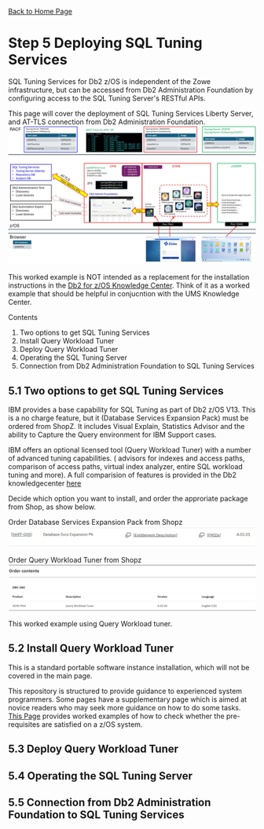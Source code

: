 [Back to Home Page](https://github.com/zeditor01/zowe_db2_tools/tree/main)

# Step 5 Deploying SQL Tuning Services

SQL Tuning Services for Db2 z/OS is independent of the Zowe infrastructure, but can be accessed from Db2 Administration Foundation by configuring access to the SQL Tuning Server's RESTful APIs.

This page will cover the deployment of SQL Tuning Services Liberty Server, and AT-TLS connection from Db2 Administration Foundation.
![stage3a](/images/zowe_tms.jpg)


This worked example is NOT intended as a replacement for the installation instructions in the [Db2 for z/OS Knowledge Center](https://www.ibm.com/docs/en/db2-for-zos/13.0.0?topic=services-installing). Think of it as a worked example that should be helpful in conjucntion with the UMS Knowledge Center.

Contents
1. Two options to get SQL Tuning Services
2. Install Query Workload Tuner
3. Deploy Query Workload Tuner
4. Operating the SQL Tuning Server
5. Connection from Db2 Administration Foundation to SQL Tuning Services


## 5.1 Two options to get SQL Tuning Services
IBM provides a base capability for SQL Tuning as part of Db2 z/OS V13. This is a no charge feature, but it (Database Services Expansion Pack) must be ordered from ShopZ. It includes Visual Explain, Statistics Advisor and the ability to Capture the Query environment for IBM Support cases.

IBM offers an optional licensed tool (Query Workload Tuner) with a number of advanced tuning capabilities. ( advisors for indexes and access paths, comparison of access paths, virtual index analyzer, entire SQL workload tuning and more). A full comparision of features is provided in the Db2 knowledgecenter [here](https://www.ibm.com/docs/en/db2-for-zos/13.0.0?topic=services-overview)

Decide which option you want to install, and order the approriate package from Shop, as show below.

Order Database Services Expansion Pack from Shopz
![order_tms](/images/order_tms.jpg)

Order Query Workload Tuner from Shopz
![order_qwt](/images/order_qwt.jpg)

This worked example using Query Workload tuner.

## 5.2 Install Query Workload Tuner
This is a standard portable software instance installation, which will not be covered in the main page. 

This repository is structured to provide guidance to experienced system programmers. Some pages have a supplementary page which is aimed at novice readers who may seek more guidance on how to do some tasks.
[This Page](https://github.com/zeditor01/zowe_db2_tools/blob/main/docs/x105_deploy_tms_tasks.md) provides worked examples of how to check whether the pre-requisites are satisfied on a z/OS system.


## 5.3 Deploy Query Workload Tuner

## 5.4 Operating the SQL Tuning Server

## 5.5 Connection from Db2 Administration Foundation to SQL Tuning Services






